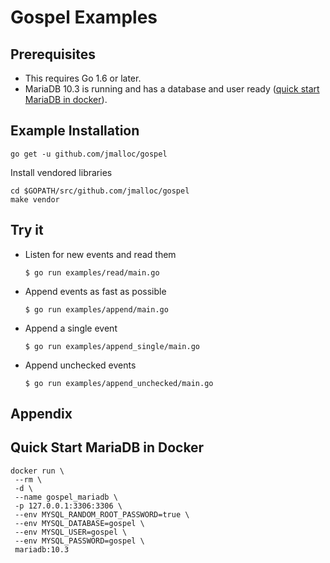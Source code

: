 # Gospel Examples

## Prerequisites

- This requires Go 1.6 or later.
- MariaDB 10.3 is running and has a database and user ready ([quick start MariaDB in docker](#Quick-Start-MariaDB-in-Docker)).

## Example Installation

```
go get -u github.com/jmalloc/gospel
```

Install vendored libraries
```
cd $GOPATH/src/github.com/jmalloc/gospel
make vendor
```

## Try it

- Listen for new events and read them

  ```
  $ go run examples/read/main.go
  ```

- Append events as fast as possible

  ```
  $ go run examples/append/main.go
  ```

- Append a single event
  ```
  $ go run examples/append_single/main.go
  ```

- Append unchecked events

  ```
  $ go run examples/append_unchecked/main.go
  ```

## Appendix

## Quick Start MariaDB in Docker

```
docker run \
 --rm \
 -d \
 --name gospel_mariadb \
 -p 127.0.0.1:3306:3306 \
 --env MYSQL_RANDOM_ROOT_PASSWORD=true \
 --env MYSQL_DATABASE=gospel \
 --env MYSQL_USER=gospel \
 --env MYSQL_PASSWORD=gospel \
 mariadb:10.3
```